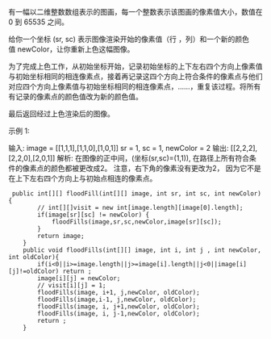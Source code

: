 有一幅以二维整数数组表示的图画，每一个整数表示该图画的像素值大小，数值在 0 到 65535 之间。

给你一个坐标 (sr, sc) 表示图像渲染开始的像素值（行 ，列）和一个新的颜色值 newColor，让你重新上色这幅图像。

为了完成上色工作，从初始坐标开始，记录初始坐标的上下左右四个方向上像素值与初始坐标相同的相连像素点，接着再记录这四个方向上符合条件的像素点与他们对应四个方向上像素值与初始坐标相同的相连像素点，……，重复该过程。将所有有记录的像素点的颜色值改为新的颜色值。

最后返回经过上色渲染后的图像。

示例 1:

输入: 
image = [[1,1,1],[1,1,0],[1,0,1]]
sr = 1, sc = 1, newColor = 2
输出: [[2,2,2],[2,2,0],[2,0,1]]
解析: 
在图像的正中间，(坐标(sr,sc)=(1,1)),
在路径上所有符合条件的像素点的颜色都被更改成2。
注意，右下角的像素没有更改为2，
因为它不是在上下左右四个方向上与初始点相连的像素点。
```
 public int[][] floodFill(int[][] image, int sr, int sc, int newColor) {
        // int[][]visit = new int[image.length][image[0].length];
        if(image[sr][sc] != newColor) {
            floodFills(image,sr,sc,newColor,image[sr][sc]);
        }
        return image;
    }
    public void floodFills(int[][] image, int i, int j , int newColor, int oldColor){
        if(i<0||i>=image.length||j>=image[i].length||j<0||image[i][j]!=oldColor) return ;
        image[i][j] = newColor;
        // visit[i][j] = 1;
        floodFills(image, i+1, j,newColor, oldColor);
        floodFills(image,i-1, j,newColor, oldColor);
        floodFills(image, i, j+1,newColor, oldColor);
        floodFills(image, i, j-1,newColor, oldColor);
        return ;
    }
```